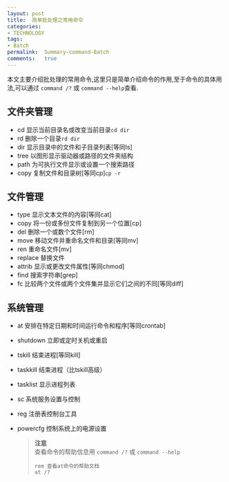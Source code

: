 ```yaml
---
layout:	post
title:	简单批处理之常用命令
categories:
- TECHNOLOGY
tags:
- Batch
permalink:  Summary-command-Batch
comments:	true
---
```

本文主要介绍批处理的常用命令,这里只是简单介绍命令的作用,至于命令的具体用法,可以通过 `command /?` 或 `command --help`查看.
<!-- more -->


## 文件夹管理
* cd	显示当前目录名或改变当前目录`cd dir`
* rd	删除一个目录`rd dir`
* dir	显示目录中的文件和子目录列表[等同ls]
* tree	以图形显示驱动器或路径的文件夹结构
* path	为可执行文件显示或设置一个搜索路径
* copy	复制文件和目录树[等同cp]`cp -r`


## 文件管理
* type	显示文本文件的内容[等同cat]
* copy	将一份或多份文件复制到另一个位置[cp]
* del	删除一个或数个文件[rm]
* move	移动文件并重命名文件和目录[等同mv]
* ren	重命名文件[mv]
* replace	替换文件
* attrib	显示或更改文件属性[等同chmod]
* find	搜索字符串[grep]
* fc	比较两个文件或两个文件集并显示它们之间的不同[等同diff]


## 系统管理
* at	安排在特定日期和时间运行命令和程序[等同crontab]
* shutdown	立即或定时关机或重启
* tskill	结束进程[等同kill]
* taskkill	结束进程（比tskill高级）
* tasklist	显示进程列表
* sc	系统服务设置与控制
* reg	注册表控制台工具
* powercfg	控制系统上的电源设置

	> **注意**   
	> 查看命令的帮助信息用 `command /?` 或 `command --help`  
	>
	> ```batch
	> rem 查看at命令的帮助文档
	> at /?
	> ```

